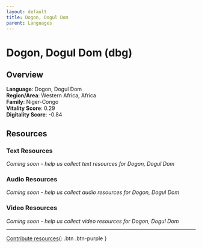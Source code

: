 ```yaml
---
layout: default
title: Dogon, Dogul Dom
parent: Languages
---
```


# Dogon, Dogul Dom (dbg)

## Overview

**Language**: Dogon, Dogul Dom  
**Region/Area**: Western Africa, Africa  
**Family**: Niger-Congo  
**Vitality Score**: 0.29  
**Digitality Score**: -0.84  

## Resources

### Text Resources
*Coming soon - help us collect text resources for Dogon, Dogul Dom*

### Audio Resources
*Coming soon - help us collect audio resources for Dogon, Dogul Dom*

### Video Resources
*Coming soon - help us collect video resources for Dogon, Dogul Dom*

---

[Contribute resources](https://fairtrain.github.io/){: .btn .btn-purple }
